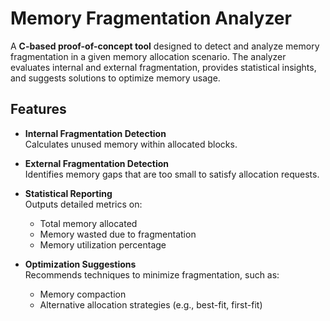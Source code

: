 # Memory Fragmentation Analyzer

A **C-based proof-of-concept tool** designed to detect and analyze memory fragmentation in a given memory allocation scenario. The analyzer evaluates internal and external fragmentation, provides statistical insights, and suggests solutions to optimize memory usage.

## Features
- **Internal Fragmentation Detection**  
  Calculates unused memory within allocated blocks.

- **External Fragmentation Detection**  
  Identifies memory gaps that are too small to satisfy allocation requests.

- **Statistical Reporting**  
  Outputs detailed metrics on:
  - Total memory allocated
  - Memory wasted due to fragmentation
  - Memory utilization percentage

- **Optimization Suggestions**  
  Recommends techniques to minimize fragmentation, such as:
  - Memory compaction
  - Alternative allocation strategies (e.g., best-fit, first-fit)

